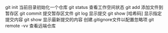 git init 当前目录初始化一个仓库
git status 查看工作空间状态
git add 添加文件到暂存区
git commit 提交暂存区文件
git log 显示提交
git show [哈希码] 显示指定提交内容
git show 显示最新提交的内容
创建.gitignore文件以配置忽略项
git remote -vv 查看远端仓库